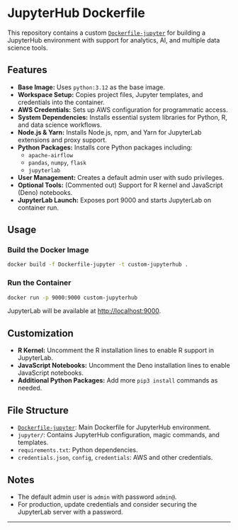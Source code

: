 # JupyterHub Dockerfile

This repository contains a custom [`Dockerfile-jupyter`](Dockerfile-jupyter) for building a JupyterHub environment with support for analytics, AI, and multiple data science tools.

## Features

- **Base Image:** Uses `python:3.12` as the base image.
- **Workspace Setup:** Copies project files, Jupyter templates, and credentials into the container.
- **AWS Credentials:** Sets up AWS configuration for programmatic access.
- **System Dependencies:** Installs essential system libraries for Python, R, and data science workflows.
- **Node.js & Yarn:** Installs Node.js, npm, and Yarn for JupyterLab extensions and proxy support.
- **Python Packages:** Installs core Python packages including:
  - `apache-airflow`
  - `pandas`, `numpy`, `flask`
  - `jupyterlab`
- **User Management:** Creates a default admin user with sudo privileges.
- **Optional Tools:** (Commented out) Support for R kernel and JavaScript (Deno) notebooks.
- **JupyterLab Launch:** Exposes port 9000 and starts JupyterLab on container run.

## Usage

### Build the Docker Image

```sh
docker build -f Dockerfile-jupyter -t custom-jupyterhub .
```

### Run the Container

```sh
docker run -p 9000:9000 custom-jupyterhub
```

JupyterLab will be available at [http://localhost:9000](http://localhost:9000).

## Customization

- **R Kernel:** Uncomment the R installation lines to enable R support in JupyterLab.
- **JavaScript Notebooks:** Uncomment the Deno installation lines to enable JavaScript notebooks.
- **Additional Python Packages:** Add more `pip3 install` commands as needed.

## File Structure

- [`Dockerfile-jupyter`](Dockerfile-jupyter): Main Dockerfile for JupyterHub environment.
- `jupyter/`: Contains JupyterHub configuration, magic commands, and templates.
- `requirements.txt`: Python dependencies.
- `credentials.json`, `config`, `credentials`: AWS and other credentials.

## Notes

- The default admin user is `admin` with password `admin@`.
- For production, update credentials and consider securing the JupyterLab server with a password.

---